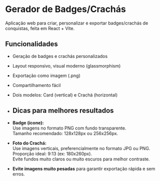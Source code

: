 # Gerador de Badges/Crachás

Aplicação web para criar, personalizar e exportar badges/crachás de conquistas, feita em React + Vite.

## Funcionalidades

- Geração de badges e crachás personalizados
- Layout responsivo, visual moderno (glassmorphism)
- Exportação como imagem (.png)
- Compartilhamento fácil
- Dois modelos: Card (vertical) e Crachá (horizontal)

- ## Dicas para melhores resultados

- **Badge (ícone):**  
  Use imagens no formato PNG com fundo transparente.  
  Tamanho recomendado: 128x128px ou 256x256px.

- **Foto do Crachá:**  
  Use imagens verticais, preferencialmente no formato JPG ou PNG.  
  Proporção ideal: 9:13 (ex: 180x260px).  
  Evite fundos muito claros ou muito escuros para melhor contraste.

- **Evite imagens muito pesadas** para garantir exportação rápida e sem erros.

